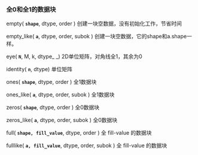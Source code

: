 ### 全0和全1的数据块

empty\( **`shape`**,      dtype,  order \)           创建一块空数据，没有初始化工作，节省时间

empty\_like\( **`a`**,      dtype, order, subok \)  创建一块空数据，它的shape和a.shape一样。

eye\( **`N`**,     M, k, dtype_ _\) 2D单位矩阵，对角线全1，其余为0

identity\( **`n`**,    dtype\) 单位矩阵

ones\( **`shape`**,  dtype, order \)            全1数据块

ones\_like\( **`a`**,  dtype, order, subok \) 全1数据块

zeros\( **`shape`**,  dtype, order \) 全0数据块

zeros\_like\( **`a`**,  dtype, order, subok \) 全0数据块

full\( **`shape, fill_value`**, dtype, order \) 全 fill-value 的数据块

fulllike\( **`a, fill_value`**,  dtype, order, subok \) 全 fill-value 的数据块

